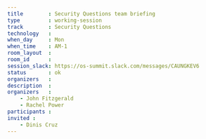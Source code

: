 ```yaml
---
title        : Security Questions team briefing
type         : working-session
track        : Security Questions
technology   :
when_day     : Mon
when_time    : AM-1
room_layout  :
room_id      :
session_slack: https://os-summit.slack.com/messages/CAUNGKEV6
status       : ok
organizers   :
description  :
organizers   :
    - John Fitzgerald
    - Rachel Power
participants :
invited :
    - Dinis Cruz
---
```

